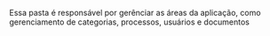 Essa pasta é responsável por gerênciar as áreas da aplicação, 
como gerenciamento de categorias, processos, usuários e documentos
